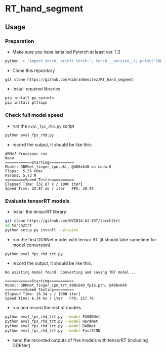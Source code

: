 # RT_hand_segment

## Usage

### Preparation
* Make sure you have isntalled Pytorch at least ver. 1.3
```bash
python -c "import torch; print('torch:', torch.__version__); print('CUDA available:', torch.cuda.is_available())"
```
* Clone this repository
```console
git clone https://github.com/GibranBenitez/RT_hand_segment
```
* Install required libraries
```bash
pip install py-cpuinfo
pip install ptflops
```
### Check full model speed
* run the `eval_fps_rhd.py` script
```bash
python eval_fps_rhd.py
```
* record the output, it should be like this:
```console
ARMv7 Processor rev 
Nano
============Starting===========
Model: DDRNet_finger_ipn.pkl, @480x640 on cuda:0
Flops:  5.55 GMac
Params: 5.73 M
=========Speed Testing=========
Elapsed Time: [32.87 s / 1000 iter]
Speed Time: 32.87 ms / iter   FPS: 30.42
```
### Evaluate tensorRT models
* Install the tensorRT library:
```bash
git clone https://github.com/NVIDIA-AI-IOT/torch2trt
cd torch2trt
python setup.py install --plugins
```
* run the first DDRNet model with tensor RT (it should take sometime for model conversion)
```bash
python eval_fps_rhd_trt.py
```
* record the output, it should be like this:
```console
No existing model found. Converting and saving TRT model...

============Starting===========
Model: DDRNet_finger_ipn_trt_480x640_fp16.pth, @480x640
=========Speed Testing=========
Elapsed Time: [6.34 s / 1000 iter]
Speed Time: 6.34 ms / iter   FPS: 157.76
```
* run and record the rest of models
```bash
python eval_fps_rhd_trt.py --model FASSDNet
python eval_fps_rhd_trt.py --model HardNet
python eval_fps_rhd_trt.py --model DABNet
python eval_fps_rhd_trt.py --model FastSCNN
```
* send the recorded outputs of five models with tensorRT (including DDRNet)
